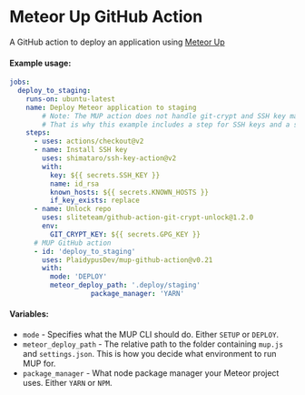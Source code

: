# Meteor Up GitHub Action

A GitHub action to deploy an application using [Meteor Up](http://meteor-up.com/)

#### Example usage:

```yaml
jobs:
  deploy_to_staging:
    runs-on: ubuntu-latest
    name: Deploy Meteor application to staging
		# Note: The MUP action does not handle git-crypt and SSH key management itself.
		# That is why this example includes a step for SSH keys and a step for git-crypt.
    steps:
      - uses: actions/checkout@v2
      - name: Install SSH key
        uses: shimataro/ssh-key-action@v2
        with:
          key: ${{ secrets.SSH_KEY }}
          name: id_rsa
          known_hosts: ${{ secrets.KNOWN_HOSTS }}
          if_key_exists: replace
      - name: Unlock repo
        uses: sliteteam/github-action-git-crypt-unlock@1.2.0
        env:
          GIT_CRYPT_KEY: ${{ secrets.GPG_KEY }}
      # MUP GitHub action
      - id: 'deploy_to_staging'
        uses: PlaidypusDev/mup-github-action@v0.21
        with:
          mode: 'DEPLOY'
          meteor_deploy_path: '.deploy/staging'
	 				package_manager: 'YARN'
```

#### Variables:

-   `mode` - Specifies what the MUP CLI should do. Either `SETUP` or `DEPLOY`.
-   `meteor_deploy_path` - The relative path to the folder containing `mup.js` and `settings.json`. This is how you decide what environment to run MUP for.
-   `package_manager` - What node package manager your Meteor project uses. Either `YARN` or `NPM`.
